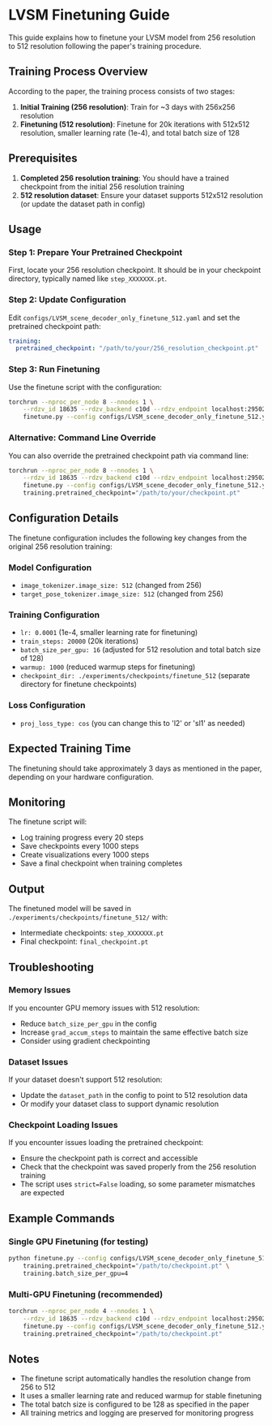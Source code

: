 # LVSM Finetuning Guide

This guide explains how to finetune your LVSM model from 256 resolution to 512 resolution following the paper's training procedure.

## Training Process Overview

According to the paper, the training process consists of two stages:

1. **Initial Training (256 resolution)**: Train for ~3 days with 256x256 resolution
2. **Finetuning (512 resolution)**: Finetune for 20k iterations with 512x512 resolution, smaller learning rate (1e-4), and total batch size of 128

## Prerequisites

1. **Completed 256 resolution training**: You should have a trained checkpoint from the initial 256 resolution training
2. **512 resolution dataset**: Ensure your dataset supports 512x512 resolution (or update the dataset path in config)

## Usage

### Step 1: Prepare Your Pretrained Checkpoint

First, locate your 256 resolution checkpoint. It should be in your checkpoint directory, typically named like `step_XXXXXXX.pt`.

### Step 2: Update Configuration

Edit `configs/LVSM_scene_decoder_only_finetune_512.yaml` and set the pretrained checkpoint path:

```yaml
training:
  pretrained_checkpoint: "/path/to/your/256_resolution_checkpoint.pt"
```

### Step 3: Run Finetuning

Use the finetune script with the configuration:

```bash
torchrun --nproc_per_node 8 --nnodes 1 \
    --rdzv_id 18635 --rdzv_backend c10d --rdzv_endpoint localhost:29502 \
    finetune.py --config configs/LVSM_scene_decoder_only_finetune_512.yaml
```

### Alternative: Command Line Override

You can also override the pretrained checkpoint path via command line:

```bash
torchrun --nproc_per_node 8 --nnodes 1 \
    --rdzv_id 18635 --rdzv_backend c10d --rdzv_endpoint localhost:29502 \
    finetune.py --config configs/LVSM_scene_decoder_only_finetune_512.yaml \
    training.pretrained_checkpoint="/path/to/your/checkpoint.pt"
```

## Configuration Details

The finetune configuration includes the following key changes from the original 256 resolution training:

### Model Configuration
- `image_tokenizer.image_size: 512` (changed from 256)
- `target_pose_tokenizer.image_size: 512` (changed from 256)

### Training Configuration
- `lr: 0.0001` (1e-4, smaller learning rate for finetuning)
- `train_steps: 20000` (20k iterations)
- `batch_size_per_gpu: 16` (adjusted for 512 resolution and total batch size of 128)
- `warmup: 1000` (reduced warmup steps for finetuning)
- `checkpoint_dir: ./experiments/checkpoints/finetune_512` (separate directory for finetune checkpoints)

### Loss Configuration
- `proj_loss_type: cos` (you can change this to 'l2' or 'sl1' as needed)

## Expected Training Time

The finetuning should take approximately 3 days as mentioned in the paper, depending on your hardware configuration.

## Monitoring

The finetune script will:
- Log training progress every 20 steps
- Save checkpoints every 1000 steps
- Create visualizations every 1000 steps
- Save a final checkpoint when training completes

## Output

The finetuned model will be saved in `./experiments/checkpoints/finetune_512/` with:
- Intermediate checkpoints: `step_XXXXXXX.pt`
- Final checkpoint: `final_checkpoint.pt`

## Troubleshooting

### Memory Issues
If you encounter GPU memory issues with 512 resolution:
- Reduce `batch_size_per_gpu` in the config
- Increase `grad_accum_steps` to maintain the same effective batch size
- Consider using gradient checkpointing

### Dataset Issues
If your dataset doesn't support 512 resolution:
- Update the `dataset_path` in the config to point to 512 resolution data
- Or modify your dataset class to support dynamic resolution

### Checkpoint Loading Issues
If you encounter issues loading the pretrained checkpoint:
- Ensure the checkpoint path is correct and accessible
- Check that the checkpoint was saved properly from the 256 resolution training
- The script uses `strict=False` loading, so some parameter mismatches are expected

## Example Commands

### Single GPU Finetuning (for testing)
```bash
python finetune.py --config configs/LVSM_scene_decoder_only_finetune_512.yaml \
    training.pretrained_checkpoint="/path/to/checkpoint.pt" \
    training.batch_size_per_gpu=4
```

### Multi-GPU Finetuning (recommended)
```bash
torchrun --nproc_per_node 4 --nnodes 1 \
    --rdzv_id 18635 --rdzv_backend c10d --rdzv_endpoint localhost:29502 \
    finetune.py --config configs/LVSM_scene_decoder_only_finetune_512.yaml \
    training.pretrained_checkpoint="/path/to/checkpoint.pt"
```

## Notes

- The finetune script automatically handles the resolution change from 256 to 512
- It uses a smaller learning rate and reduced warmup for stable finetuning
- The total batch size is configured to be 128 as specified in the paper
- All training metrics and logging are preserved for monitoring progress
